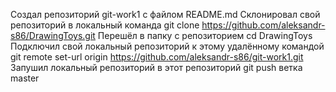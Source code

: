 Создал репозиторий git-work1 с файлом README.md
Склонировал свой репозиторий в локальный команда git clone https://github.com/aleksandr-s86/DrawingToys.git
Перешёл в папку с репозиторием cd DrawingToys
Подключил свой локальный репозиторий к этому удалённому командой git remote set-url origin https://github.com/aleksandr-s86/git-work1.git
Запушил локальный репозиторий в этот репозиторий git push ветка master
